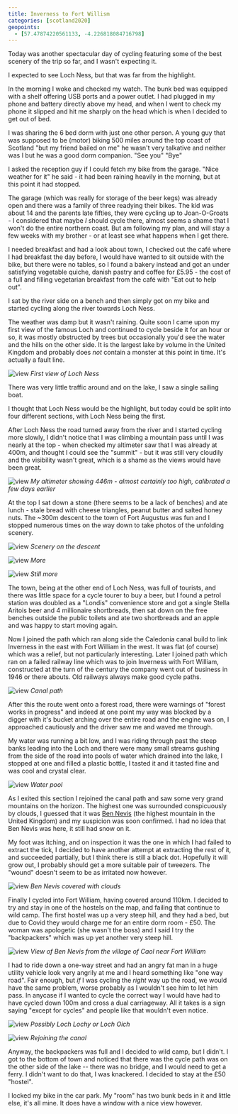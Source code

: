 ```yaml
--- 
title: Inverness to Fort Willism
categories: [scotland2020]
geopoints: 
  - [57.47874220561133, -4.226818084716798]
---
```


Today was another spectacular day of cycling featuring some of the best
scenery of the trip so far, and I wasn't expecting it.

I expected to see Loch Ness, but that was far from the highlight.

In the morning I woke and checked my watch. The bunk bed was equipped with a
shelf offering USB ports and a power outlet. I had plugged in my phone and
battery directly above my head, and when I went to check my phone it slipped
and hit me sharply on the head which is when I decided to get out of bed.

I was sharing the 6 bed dorm with just one other person. A young guy that was
supposed to be (motor) biking 500 miles around the top coast of Scotland "but my friend
bailed on me" he wasn't very talkative and neither was I but he was a good
dorm companion. "See you" "Bye"

I asked the reception guy if I could fetch my bike from the garage. "Nice
weather for it" he said - it had been raining heavily in the morning, but at
this point it had stopped.

The garage (which was really for storage of the beer kegs) was already open
and there was a family of three readying their bikes. The kid was about 14 and
the parents late fifties, they were cycling up to Joan-O-Groats - I
considered that maybe _I_ should cycle there, almost seems a shame that I
won't do the entire northern coast. But am following my plan, and will stay a
few weeks with my brother - or at least see what happens when I get there.

I needed breakfast and had a look about town, I checked out the café where I
had breakfast the day before, I would have wanted to sit outside with the
bike, but there were no tables, so I found a bakery instead and got an under
satisfying vegetable quiche, danish pastry and coffee for £5.95 - the cost of
a full and filling vegetarian breakfast from the café with "Eat out to help
out".

I sat by the river side on a bench and then simply got on my bike and started
cycling along the river towards Loch Ness.

The weather was damp but it wasn't raining. Quite soon I came upon my first
view of the famous Loch and continued to cycle beside it for an hour or so, it
was mostly obstructed by trees but occasionally you'd see the water and the
hills on the other side. It is the largest lake by volume in the United
Kingdom and probably does _not_ contain a monster at this point in time. It's
actually a fault line.

![view](/images/scotland/2020-08-11-1.jpg)
_First view of Loch Ness_

There was very little traffic around and on the lake, I saw a single sailing
boat.

I thought that Loch Ness would be the highlight, but today could be
split into four different sections, with Loch Ness being the first.


After Loch Ness the road turned away from the river and I started cycling more
slowly, I didn't notice that I was climbing a mountain pass until I was nearly
at the top - when checked my altimeter saw that I was already at 400m, and
thought I could see the "summit" - but it was still very cloudily and the
visibility wasn't great, which is a shame as the views would have been great.

![view](/images/scotland/2020-08-11-2.jpg)
_My altimeter showing 446m - almost certainly too high, calibrated a few days
earlier_

At the top I sat down a stone (there seems to be a lack of benches) and ate
lunch - stale bread with cheese triangles, peanut butter and salted honey
nuts. The ~300m descent to the town of Fort Augustus was fun and I stopped
numerous times on the way down to take photos of the unfolding scenery.

![view](/images/scotland/2020-08-11-3.jpg)
_Scenery on the descent_


![view](/images/scotland/2020-08-11-4.jpg)
_More_

![view](/images/scotland/2020-08-11-5.jpg)
_Still more_

The town, being at the other end of Loch Ness, was full of tourists, and there
was little space for a cycle tourer to buy a beer, but I found a petrol
station was doubled as a "Londis" convenience store and got a single Stella
Aritois beer and 4 millionaire shortbreads, then sat down on the free benches
outside the public toilets and ate two shortbreads and an apple and was happy
to start moving again.

Now I joined the path which ran along side the Caledonia canal build to link
Inverness in the east with Fort William in the west. It was flat (of course)
which was a relief, but not particularly interesting. Later I joined path
which ran on a failed railway line which was to join Inverness with Fort
William, constructed at the turn of the century the company went out of
business in 1946 or there abouts. Old railways always make good cycle paths.

![view](/images/scotland/2020-08-11-6.jpg)
_Canal path_

After this the route went onto a forest road, there were warnings of "forest
works in progress" and indeed at one point my way was blocked by a digger with
it's bucket arching over the entire road and the engine was on, I approached
cautiously and the driver saw me and waved me through.

My water was running a bit low, and I was riding through past the steep banks
leading into the Loch and there were many small streams gushing from the side
of the road into pools of water which drained into the lake, I stopped at one
and filled a plastic bottle, I tasted it and it tasted fine and was cool and
crystal clear.

![view](/images/scotland/2020-08-11-10.jpg)
_Water pool_

As I exited this section I rejoined the canal path and saw some very grand
mountains on the horizon. The highest one was surrounded conspicuously by
clouds, I guessed that it was [Ben
Nevis](https://en.wikipedia.org/wiki/Ben_Nevis) (the highest mountain in the United
Kingdom) and my suspicion was soon confirmed. I had no idea that Ben Nevis was
here, it still had snow on it.

My foot was itching, and on inspection it was the one in which I had failed to
extract the tick, I decided to have another attempt at extracting the rest of
it, and succeeded partially, but I think there is still a black dot. Hopefully
it will grow out, I probably should get a more suitable pair of tweezers. The
"wound" doesn't seem to be as irritated now however.

![view](/images/scotland/2020-08-11-11.jpg)
_Ben Nevis covered with clouds_

Finally I cycled into Fort William, having covered around 110km. I decided to
try and stay in one of the hostels on the map, and failing that continue to
wild camp. The first hostel was up a very steep hill, and they had a bed, but
due to Covid they would charge me for an entire dorm room - £50. The woman was
apologetic (she wasn't the boss) and I said I try the "backpackers" which was
up yet another very steep hill. 

![view](/images/scotland/2020-08-11-12.jpg)
_View of Ben Nevis from the village of Caol near Fort William_

I had to ride down a one-way street and had an angry fat man in a huge utility
vehicle look very angrily at me and I heard something like "one way road".
Fair enough, but _if_ I was cycling the _right_ way up the road, we would have
the same problem, worse probably as I wouldn't see him to let him pass. In
anycase if I wanted to cycle the correct way I would have had to have cycled
down 100m and cross a dual carriageway. All it takes is a sign saying "except for
cycles" and people like that wouldn't even notice.

![view](/images/scotland/2020-08-11-8.jpg)
_Possibly Loch Lochy or Loch Oich_

![view](/images/scotland/2020-08-11-9.jpg)
_Rejoining the canal_

Anyway, the backpackers was full and I decided to wild camp, but I didn't. I
got to the bottom of town and noticed that there was the cycle path was on the
other side of the lake -- there was no bridge, and I would need to get a
ferry. I didn't want to do that, I was knackered. I decided to stay at the £50
"hostel".

I locked my bike in the car park. My "room" has two bunk beds in it and little
else, it's all mine. It does have a window with a nice view however.
